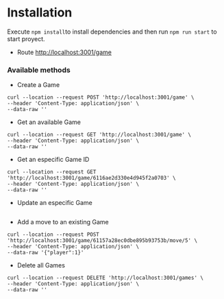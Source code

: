 # Installation

Execute ```npm install```to install dependencies and then run ```npm run start``` to start proyect.

- Route [http://localhost:3001/game](http://localhost:3000/game)

### Available methods

- Create a Game
```
curl --location --request POST 'http://localhost:3001/game' \
--header 'Content-Type: application/json' \
--data-raw ''
```

- Get an available Game
```
curl --location --request GET 'http://localhost:3001/game' \
--header 'Content-Type: application/json' \
--data-raw ''
```

- Get an especific Game ID
```
curl --location --request GET 'http://localhost:3001/game/6116ae2d330e4d945f2a0703' \
--header 'Content-Type: application/json' \
--data-raw ''
```

- Update an especific Game
```
```

- Add a move to an existing Game
```
curl --location --request POST 'http://localhost:3001/game/61157a28ec0dbe895b93753b/move/5' \
--header 'Content-Type: application/json' \
--data-raw '{"player":1}'
```

- Delete all Games
```
curl --location --request DELETE 'http://localhost:3001/games' \
--header 'Content-Type: application/json' \
--data-raw ''
```